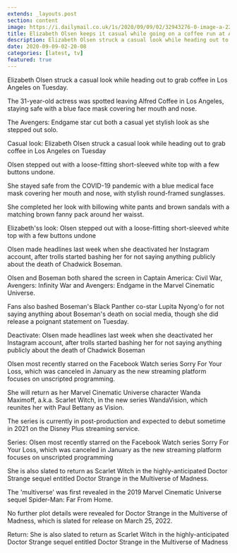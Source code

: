 ```yaml
---
extends: _layouts.post
section: content
image: https://i.dailymail.co.uk/1s/2020/09/09/02/32943276-0-image-a-22_1599613630096.jpg 
title: Elizabeth Olsen keeps it casual while going on a coffee run at Alfred Coffee in Los Angeles 
description: Elizabeth Olsen struck a casual look while heading out to grab coffee in Los Angeles on Tuesday. 
date: 2020-09-09-02-20-08 
categories: [latest, tv] 
featured: true 
--- 
```

Elizabeth Olsen struck a casual look while heading out to grab coffee in Los Angeles on Tuesday.

The 31-year-old actress was spotted leaving Alfred Coffee in Los Angeles, staying safe with a blue face mask covering her mouth and nose.

The Avengers: Endgame star cut both a casual yet stylish look as she stepped out solo. 

Casual look: Elizabeth Olsen struck a casual look while heading out to grab coffee in Los Angeles on Tuesday

Olsen stepped out with a loose-fitting short-sleeved white top with a few buttons undone.

She stayed safe from the COVID-19 pandemic with a blue medical face mask covering her mouth and nose, with stylish round-framed sunglasses.

She completed her look with billowing white pants and brown sandals with a matching brown fanny pack around her waisst. 

Elizabeth'ss look: Olsen stepped out with a loose-fitting short-sleeved white top with a few buttons undone

Olsen made headlines last week when she deactivated her Instagram account, after trolls started bashing her for not saying anything publicly about the death of Chadwick Boseman.

Olsen and Boseman both shared the screen in Captain America: Civil War, Avengers: Infinity War and Avengers: Endgame in the Marvel Cinematic Universe.

Fans also bashed Boseman's Black Panther co-star Lupita Nyong'o for not saying anything about Boseman's death on social media, though she did release a poignant statement on Tuesday. 

Deactivate: Olsen made headlines last week when she deactivated her Instagram account, after trolls started bashing her for not saying anything publicly about the death of Chadwick Boseman

Olsen most recently starred on the Facebook Watch series Sorry For Your Loss, which was canceled in January as the new streaming platform focuses on unscripted programming.  

She will return as her Marvel Cinematic Universe character Wanda Maximoff, a.k.a. Scarlet Witch, in the new series WandaVision, which reunites her with Paul Bettany as Vision.

The series is currently in post-production and expected to debut sometime in 2021 on the Disney Plus streaming service. 

Series: Olsen most recently starred on the Facebook Watch series Sorry For Your Loss, which was canceled in January as the new streaming platform focuses on unscripted programming

She is also slated to return as Scarlet Witch in the highly-anticipated Doctor Strange sequel entitled Doctor Strange in the Multiverse of Madness. 

The 'multiverse' was first revealed in the 2019 Marvel Cinematic Universe sequel Spider-Man: Far From Home.

No further plot details were revealed for Doctor Strange in the Multiverse of Madness, which is slated for release on March 25, 2022. 

Return: She is also slated to return as Scarlet Witch in the highly-anticipated Doctor Strange sequel entitled Doctor Strange in the Multiverse of Madness

